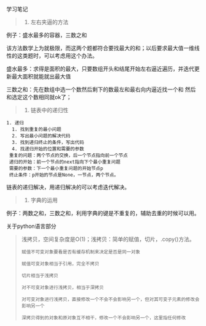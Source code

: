 学习笔记

> 1. 左右夹逼的方法

例子：盛水最多的容器，三数之和

该方法数学上为就极限，而这两个题都符合要找最大的和；以后要求最大值一维线性的这类题时，可以考虑用这个办法。

盛水最多：求得是面积的最大，只要数组开头和结尾开始左右逼近遍历，并迭代更新最大面积就能就出最大值

三数之和：先在数组中选一个数然后剩下的数最左和最右向内逼近找一个和  然后和选定这个数相同就ok了；

> 1. 链表中的递归性

```
1. 递归
  1. 找到重复的最小问题
  2. 写出最小问题的解决代码
  3. 找到递归终止的条件，写出代码
  4. 找递归开始的位置和需要的参数
 重复的问题：两个节点的交换，后一个节点指向前一个节点
 递归的开始：前一个节点的next指向下个最小重复问题
 需要的参数：下一个最小重复问题的开始节点p
 终止条件：p开始的节点是None，一节点，两个节点。
```

链表的递归解决，用递归解决的可以考虑迭代解决。



> 1. 字典的运用

例子：两数之和，三数之和，利用字典的键是不重复的，辅助去重的时候可以用。

关于python语言部分

> 浅拷贝，空间复杂度是O(1)；浅拷贝：简单的赋值，切片，.copy()方法。
>
> `赋值不可变对象要看是否有缓存机制来决定是否是同一对象`
>
> `赋值可变对象相当于引用，完全不拷贝`
>
> `切片相当于浅拷贝`
>
> `对不可变对象进行浅拷贝，相当于深拷贝`
>
> `对可变对象进行浅拷贝，直接修改一个不会不会影响另一个，但对其可变子元素的修改会影响另一个`
>
> `深拷贝得到的对象和原对象互不相干，修改一个不会影响另一个，这里指任何修改` 

